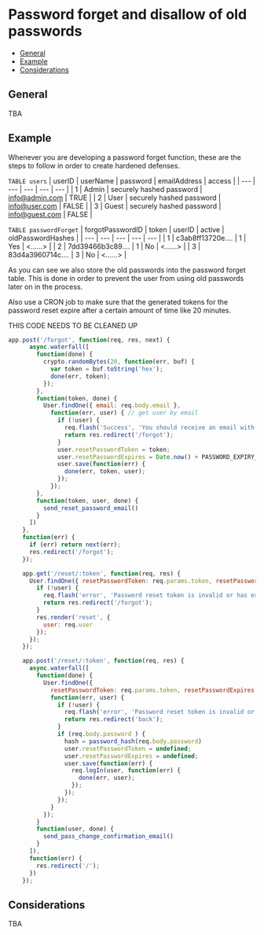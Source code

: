 # Password forget and disallow of old passwords

- [General](#general)
- [Example](#example)
- [Considerations](#considerations)

## General
TBA

## Example
Whenever you are developing a password forget function, these are the steps to follow in order to create hardened defenses. 

`TABLE users`
| userID | userName | password | emailAddress | access |
| --- | --- | --- | --- | --- |
| 1 | Admin | securely hashed password | info@admin.com | TRUE |
| 2 | User | securely hashed password | info@user.com | FALSE |
| 3 | Guest | securely hashed password | info@guest.com | FALSE |


`TABLE passwordForget`
| forgotPasswordID | token | userID | active | oldPasswordHashes |
| --- | --- | --- | --- | --- |
| 1 | c3ab8ff13720e.... | 1 | Yes | <......> |
| 2 | 7dd39466b3c89.... | 1 | No | <......> |
| 3 | 83d4a3960714c.... | 3 | No | <......> |


As you can see we also store the old passwords into the password forget table. This is done in order to prevent the user from using old passwords later on in the process.

Also use a CRON job to make sure that the generated tokens for the password reset expire after a certain amount of time like 20 minutes.

THIS CODE NEEDS TO BE CLEANED UP

```js
app.post('/forgot', function(req, res, next) {
      async.waterfall([
        function(done) {
          crypto.randomBytes(20, function(err, buf) {
            var token = buf.toString('hex');
            done(err, token);
          }); 
        },
        function(token, done) {
          User.findOne({ email: req.body.email }, 
            function(err, user) { // get user by email
              if (!user) {
                req.flash('Success', 'You should receive an email with your password reset link shortly');
                return res.redirect('/forgot');
              }
              user.resetPasswordToken = token;
              user.resetPasswordExpires = Date.now() + PASSWORD_EXPIRY_TOKEN_DURATION; // 1 hour
              user.save(function(err) {
                done(err, token, user);
              });
            });
        },
        function(token, user, done) {
          send_reset_password_email()
        }
      ])
    }, 
    function(err) {
      if (err) return next(err);
      res.redirect('/forgot');
    });

    app.get('/reset/:token', function(req, res) {
      User.findOne({ resetPasswordToken: req.params.token, resetPasswordExpires: { $gt: Date.now() } }, function(err, user) {
        if (!user) {
          req.flash('error', 'Password reset token is invalid or has expired.');
          return res.redirect('/forgot');
        }
        res.render('reset', {
          user: req.user
        });
      });
    });

    app.post('/reset/:token', function(req, res) {
      async.waterfall([
        function(done) {
          User.findOne({ 
            resetPasswordToken: req.params.token, resetPasswordExpires: { $gt: Date.now() }, 
            function(err, user) {
              if (!user) {
                req.flash('error', 'Password reset token is invalid or has expired.');
                return res.redirect('back');
              }
              if (req.body.password ) {
                hash = password_hash(req.body.password)
                user.resetPasswordToken = undefined;
                user.resetPasswordExpires = undefined;
                user.save(function(err) {
                  req.logIn(user, function(err) {
                    done(err, user);
                  });
                });
              });
            }
          });
        }
        function(user, done) {
          send_pass_change_confirmation_email()
        }
      ]), 
      function(err) {
        res.redirect('/');
      })  
    });
```

## Considerations
TBA
